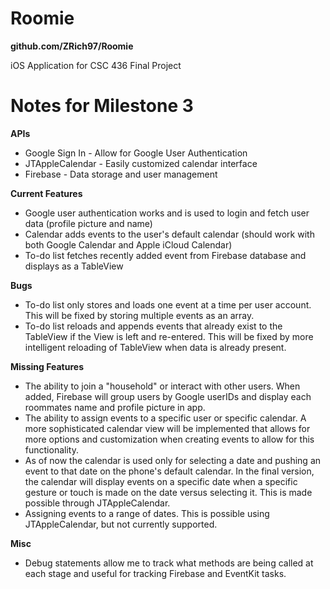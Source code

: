# Roomie
**github.com/ZRich97/Roomie**

iOS Application for CSC 436 Final Project

# Notes for Milestone 3

**APIs**
* Google Sign In - Allow for Google User Authentication
* JTAppleCalendar - Easily customized calendar interface
* Firebase - Data storage and user management

**Current Features**
* Google user authentication works and is used to login and fetch user data (profile picture and name)
* Calendar adds events to the user's default calendar (should work with both Google Calendar and Apple iCloud Calendar)
* To-do list fetches recently added event from Firebase database and displays as a TableView

**Bugs**
* To-do list only stores and loads one event at a time per user account. This will be fixed by storing multiple events as an array. 
* To-do list reloads and appends events that already exist to the TableView if the View is left and re-entered. This will be fixed by more intelligent reloading of TableView when data is already present. 

**Missing Features**
* The ability to join a "household" or interact with other users. When added, Firebase will group users by Google userIDs and display each roommates name and profile picture in app.
* The ability to assign events to a specific user or specific calendar. A more sophisticated calendar view will be implemented that allows for more options and customization when creating events to allow for this functionality. 
* As of now the calendar is used only for selecting a date and pushing an event to that date on the phone's default calendar. In the final version, the calendar will display events on a specific date when a specific gesture or touch is made on the date versus selecting it. This is made possible through JTAppleCalendar. 
* Assigning events to a range of dates. This is possible using JTAppleCalendar, but not currently supported. 

**Misc**
* Debug statements allow me to track what methods are being called at each stage and useful for tracking Firebase and EventKit tasks. 

